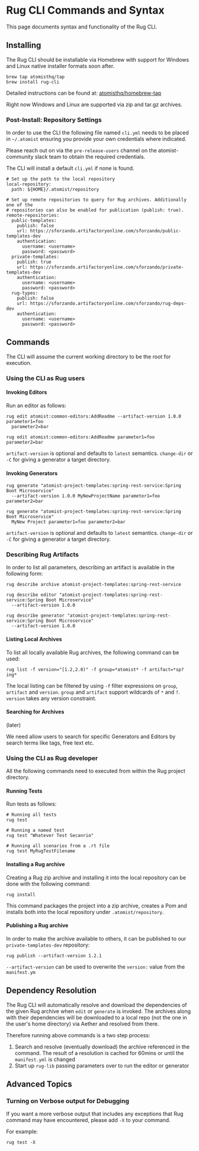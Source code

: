 # Rug CLI Commands and Syntax

This page documents syntax and functionality of the Rug CLI.

## Installing

The Rug CLI should be installable via Homebrew with support for Windows and Linux
native installer formats soon after.

```
brew tap atomisthq/tap
brew install rug-cli
```

Detailed instructions can be found at: 
[atomisthq/homebrew-tap](https://github.com/atomisthq/homebrew-tap/blob/master/README.md)

Right now Windows and Linux are supported via zip and tar.gz archives.

### Post-Install: Repository Settings

In order to use the CLI the following file named `cli.yml` needs to be placed
in `~/.atomist` ensuring you provide your own credentials where indicated.

Please reach out on via the `pre-release-users` channel on the atomist-community slack team to obtain the required credentials.

The CLI will install a default `cli.yml` if none is found.

```
# Set up the path to the local repository
local-repository:
  path: ${HOME}/.atomist/repository

# Set up remote repositories to query for Rug archives. Additionally one of the
# repositories can also be enabled for publication (publish: true).
remote-repositories:
  public-templates:
    publish: false
    url: https://sforzando.artifactoryonline.com/sforzando/public-templates-dev
    authentication:
      username: <username>
      password: <password>
  private-templates:
    publish: true
    url: https://sforzando.artifactoryonline.com/sforzando/private-templates-dev
    authentication:
      username: <username>
      password: <password>
  rug-types:
    publish: false
    url: https://sforzando.artifactoryonline.com/sforzando/rug-deps-dev
    authentication:
      username: <username>
      password: <password>
```

## Commands

The CLI will assume the current working directory to be the root for execution.

### Using the CLI as Rug users

#### Invoking Editors

Run an editor as follows:

```
rug edit atomist:common-editors:AddReadme --artifact-version 1.0.0 parameter1=foo
  parameter2=bar

rug edit atomist:common-editors:AddReadme parameter1=foo parameter2=bar
```

`artifact-version` is optional and defaults to `latest` semantics.
`change-dir` or `-C` for giving a generator a target directory.

#### Invoking Generators

```
rug generate "atomist-project-templates:spring-rest-service:Spring Boot Microservice"
  --artifact-version 1.0.0 MyNewProjectName parameter1=foo parameter2=bar

rug generate "atomist-project-templates:spring-rest-service:Spring Boot Microservice"
  MyNew Project parameter1=foo parameter2=bar
```

`artifact-version` is optional and defaults to `latest` semantics.
`change-dir` or `-C` for giving a generator a target directory.

### Describing Rug Artifacts

In order to list all parameters, describing an artifact is available in the
following form:

```
rug describe archive atomist-project-templates:spring-rest-service

rug describe editor "atomist-project-templates:spring-rest-service:Spring Boot Microservice"
  --artifact-version 1.0.0

rug describe generator "atomist-project-templates:spring-rest-service:Spring Boot Microservice"
  --artifact-version 1.0.0
```

#### Listing Local Archives

To list all locally available Rug archives, the following command can be used:

```
rug list -f version="[1.2,2.0)" -f group=*atomist* -f artifact=*sp?ing*
```

The local listing can be filtered by using `-f` filter expressions on `group`,
`artifact` and `version`. `group` and `artifact` support wildcards of `*` and `?`.
`version` takes any version constraint.

#### Searching for Archives

(later)

We need allow users to search for specific Generators and Editors by search terms
like tags, free text etc.

### Using the CLI as Rug developer

All the following commands need to executed from within the Rug project directory.

#### Running Tests

Run tests as follows:

```
# Running all tests
rug test

# Running a named test
rug test "Whatever Test Secanrio"

# Running all scenarios from a .rt file
rug test MyRugTestFilename
```

#### Installing a Rug archive

Creating a Rug zip archive and installing it into the local repository can be done with
the following command:

```
rug install
```

This command packages the project into a zip archive, creates a Pom and installs
both into the local repository under `.atomist/repository`.

#### Publishing a Rug archive

In order to make the archive available to others, it can be published to our
`private-templates-dev` repository:

```
rug publish --artifact-version 1.2.1
```
`--artifact-version` can be used to overwrite the `version:` value from the `manifest.ym`

## Dependency Resolution

The Rug CLI will automatically resolve and download the dependencies of the given
Rug archive when `edit` or `generate` is invoked. The archives along with their
dependencies will be downloaded to a local repo (not the one in the user's
home directory) via Aether and resolved from there.

Therefore running above commands is a two step process:
  1. Search and resolve (eventually download) the archive referenced in the command. The result of a resolution is cached for 60mins
     or until the `manifest.yml` is changed
  2. Start up `rug-lib` passing parameters over to run the editor or generator

## Advanced Topics

### Turning on Verbose output for Debugging

If you want a more verbose output that includes any exceptions that Rug command
may have encountered, please add `-X` to your command.

For example:

```
rug test -X
```
